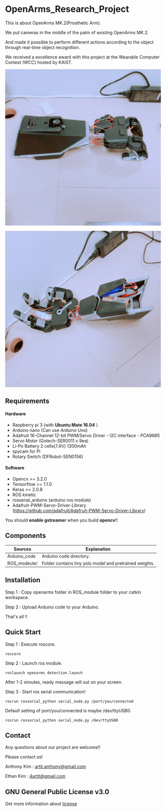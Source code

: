 # OpenArms_Research_Project
This is about OpenArms MK.2(Prosthetic Arm).

We put cameras in the middle of the palm of existing OpenArms MK.2.

And made it possible to perform different actions according to the object through real-time object recognition.

We received a excellence award with this project at the Wearable Computer Contest (WCC) hosted by KAIST.

![image1](./images/2017-10-19-08-00-10.jpg)

![image2](./images/2017-10-19-08-00-33.jpg)

## Requirements
#### Hardware
* Raspberry pi 3  (with **Ubuntu Mate 16.04** )
* Arduino nano  (Can use Arduino Uno)
* Adafruit 16-Channel 12-bit PWM/Servo Driver - I2C interface - PCA9685
* Servo Motor (Gotech-SER0011 x 9ea)
* Li-Po Battery 2 cells(7.4V) 1300mAh
* spycam for Pi
* Rotary Switch (DFRobot-SEN0156)

#### Software
* Opencv >= 3.2.0 
* Tensorflow >= 1.1.0
* Keras >= 2.0.8
* ROS kinetic
* rosserial_arduino (arduino ros module)
* Adafruit-PWM-Servo-Driver-Library (<https://github.com/adafruit/Adafruit-PWM-Servo-Driver-Library>)

You should **enable gstreamer** when you build **opencv**!!

## Components
| Sources               |  Explanation                                            |
|-----------------------|---------------------------------------------------------|
| Arduino_code          | Arduino code directory.                                 |
| ROS_modeule/          | Folder contains tiny yolo model and pretrained weights. |

## Installation
Step 1 : Copy openarms folder in ROS_module folder to your catkin workspace.

Step 2 : Upload Arduino code to your Arduino.

That's all !!

## Quick Start
Step 1 : Execute roscore.
```
roscore
```
Step 2 : Launch ros module.
```
roslaunch openarms detection.launch
```
After 1-2 minutes, ready message will out on your screen.

Step 3 : Start ros serial communication!
```
rosrun rosserial_python serial_node.py /port/you/connected
```
Default setting of port/you/connected is maybe /dev/ttyUSB0.
```
rosrun rosserial_python serial_node.py /dev/ttyUSB0
```

## Contact
Any questions about our project are welcome!!

Please contact us!

Anthony Kim : artit.anthony@gmail.com

Ethan Kim : 4artit@gmail.com

## GNU General Public License v3.0
Get more information about [license](https://github.com/ARTITLABS/OpenArms_Research_Project/blob/master/LICENSE)
